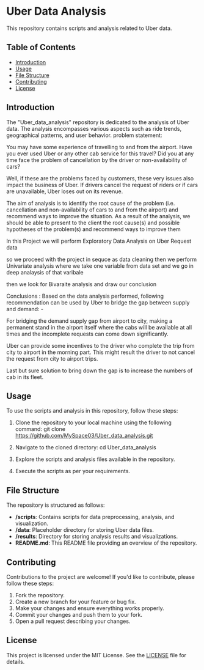 # Uber Data Analysis

This repository contains scripts and analysis related to Uber data.

## Table of Contents

- [Introduction](#introduction)
- [Usage](#usage)
- [File Structure](#file-structure)
- [Contributing](#contributing)
- [License](#license)

## Introduction

The "Uber_data_analysis" repository is dedicated to the analysis of Uber data. The analysis encompasses various aspects such as ride trends, geographical patterns, and user behavior.
problem statement:

You may have some experience of travelling to and from the airport. Have you ever used Uber or any other cab service for this travel? Did you at any time face the problem of cancellation by the driver or non-availability of cars?

Well, if these are the problems faced by customers, these very issues also impact the business of Uber. If drivers cancel the request of riders or if cars are unavailable, Uber loses out on its revenue.

The aim of analysis is to identify the root cause of the problem (i.e. cancellation and non-availability of cars to and from the airport) and recommend ways to improve the situation. As a result of the analysis, we should be able to present to the client the root cause(s) and possible hypotheses of the problem(s) and recommend ways to improve them

In this Project we will perform Exploratory Data Analysis on Uber Request data

so we proceed with the project in sequce as data cleaning then we perform Univariate analysis where we take one variable from data set and we go in deep analaysis of that varibale

then we look for Bivaraite analysis and draw our conclusion

Conclusions : Based on the data analysis performed, following recommendation can be used by Uber to bridge the gap between supply and demand: -

For bridging the demand supply gap from airport to city, making a permanent stand in the airport itself where the cabs will be available at all times and the incomplete requests can come down significantly.

Uber can provide some incentives to the driver who complete the trip from city to airport in the morning part. This might result the driver to not cancel the request from city to airport trips.

Last but sure solution to bring down the gap is to increase the numbers of cab in its fleet.

## Usage

To use the scripts and analysis in this repository, follow these steps:

1. Clone the repository to your local machine using the following command:
git clone https://github.com/MySpace03/Uber_data_analysis.git

2. Navigate to the cloned directory:
cd Uber_data_analysis

3. Explore the scripts and analysis files available in the repository.

4. Execute the scripts as per your requirements.

## File Structure

The repository is structured as follows:

- **/scripts**: Contains scripts for data preprocessing, analysis, and visualization.
- **/data**: Placeholder directory for storing Uber data files.
- **/results**: Directory for storing analysis results and visualizations.
- **README.md**: This README file providing an overview of the repository.

## Contributing

Contributions to the project are welcome! If you'd like to contribute, please follow these steps:

1. Fork the repository.
2. Create a new branch for your feature or bug fix.
3. Make your changes and ensure everything works properly.
4. Commit your changes and push them to your fork.
5. Open a pull request describing your changes.

## License

This project is licensed under the MIT License. See the [LICENSE](LICENSE) file for details.

